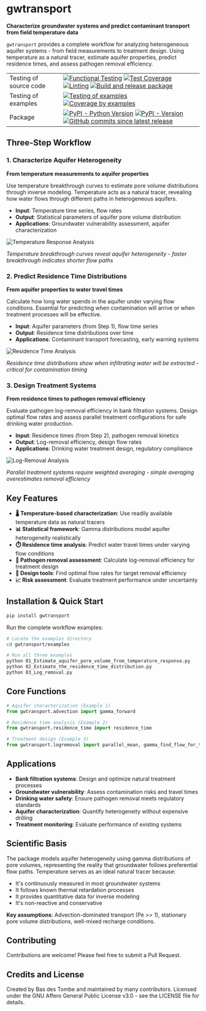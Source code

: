 # gwtransport

**Characterize groundwater systems and predict contaminant transport from field temperature data**

`gwtransport` provides a complete workflow for analyzing heterogeneous aquifer systems - from field measurements to treatment design. Using temperature as a natural tracer, estimate aquifer properties, predict residence times, and assess pathogen removal efficiency.

|                        |                                                                                                                                                                                                                                                                                                                                                                                                                                                                                                                                                                                                                                                                                                                                                              |
| ---------------------- | ------------------------------------------------------------------------------------------------------------------------------------------------------------------------------------------------------------------------------------------------------------------------------------------------------------------------------------------------------------------------------------------------------------------------------------------------------------------------------------------------------------------------------------------------------------------------------------------------------------------------------------------------------------------------------------------------------------------------------------------------------------ |
| Testing of source code | [![Functional Testing](https://github.com/gwtransport/gwtransport/actions/workflows/functional_testing.yml/badge.svg?branch=main)](https://github.com/gwtransport/gwtransport/actions/workflows/functional_testing.yml) [![Test Coverage](https://gwtransport.github.io/gwtransport/coverage-badge.svg)](https://gwtransport.github.io/gwtransport/htmlcov/) [![Linting](https://github.com/gwtransport/gwtransport/actions/workflows/linting.yml/badge.svg?branch=main)](https://github.com/gwtransport/gwtransport/actions/workflows/linting.yml) [![Build and release package](https://github.com/gwtransport/gwtransport/actions/workflows/release.yml/badge.svg?branch=main)](https://github.com/gwtransport/gwtransport/actions/workflows/release.yml) |
| Testing of examples    | [![Testing of examples](https://github.com/gwtransport/gwtransport/actions/workflows/examples_testing.yml/badge.svg?branch=main)](https://github.com/gwtransport/gwtransport/actions/workflows/examples_testing.yml) [![Coverage by examples](https://gwtransport.github.io/gwtransport/coverage_examples-badge.svg)](https://gwtransport.github.io/gwtransport/htmlcov_examples/)                                                                                                                                                                                                                                                                                                                                                                           |
| Package                | [![PyPI - Python Version](https://img.shields.io/pypi/pyversions/gwtransport.svg?logo=python&label=Python&logoColor=gold)](https://pypi.org/project/gwtransport/) [![PyPI - Version](https://img.shields.io/pypi/v/gwtransport.svg?logo=pypi&label=PyPI&logoColor=gold)](https://pypi.org/project/gwtransport/) [![GitHub commits since latest release](https://img.shields.io/github/commits-since/gwtransport/gwtransport/latest?logo=github&logoColor=lightgrey)](https://github.com/gwtransport/gwtransport/compare/)                                                                                                                                                                                                                                    |

## Three-Step Workflow

### 1. Characterize Aquifer Heterogeneity

**From temperature measurements to aquifer properties**

Use temperature breakthrough curves to estimate pore volume distributions through inverse modeling. Temperature acts as a natural tracer, revealing how water flows through different paths in heterogeneous aquifers.

- **Input**: Temperature time series, flow rates
- **Output**: Statistical parameters of aquifer pore volume distribution
- **Applications**: Groundwater vulnerability assessment, aquifer characterization

![Temperature Response Analysis](examples/01_Temperature_response.png)

_Temperature breakthrough curves reveal aquifer heterogeneity - faster breakthrough indicates shorter flow paths_

### 2. Predict Residence Time Distributions

**From aquifer properties to water travel times**

Calculate how long water spends in the aquifer under varying flow conditions. Essential for predicting when contamination will arrive or when treatment processes will be effective.

- **Input**: Aquifer parameters (from Step 1), flow time series
- **Output**: Residence time distributions over time
- **Applications**: Contaminant transport forecasting, early warning systems

![Residence Time Analysis](examples/02_Forward_residence_time.png)

_Residence time distributions show when infiltrating water will be extracted - critical for contamination timing_

### 3. Design Treatment Systems

**From residence times to pathogen removal efficiency**

Evaluate pathogen log-removal efficiency in bank filtration systems. Design optimal flow rates and assess parallel treatment configurations for safe drinking water production.

- **Input**: Residence times (from Step 2), pathogen removal kinetics
- **Output**: Log-removal efficiency, design flow rates
- **Applications**: Drinking water treatment design, regulatory compliance

![Log-Removal Analysis](examples/03_log_removal_analysis.png)

_Parallel treatment systems require weighted averaging - simple averaging overestimates removal efficiency_

## Key Features

- **🌡️ Temperature-based characterization**: Use readily available temperature data as natural tracers
- **📊 Statistical framework**: Gamma distributions model aquifer heterogeneity realistically
- **⏱️ Residence time analysis**: Predict water travel times under varying flow conditions
- **🦠 Pathogen removal assessment**: Calculate log-removal efficiency for treatment design
- **🔧 Design tools**: Find optimal flow rates for target removal efficiency
- **📈 Risk assessment**: Evaluate treatment performance under uncertainty

## Installation & Quick Start

```bash
pip install gwtransport
```

Run the complete workflow examples:

```bash
# Locate the examples directory
cd gwtransport/examples

# Run all three examples
python 01_Estimate_aquifer_pore_volume_from_temperature_response.py
python 02_Estimate_the_residence_time_distribution.py
python 03_Log_removal.py
```

## Core Functions

```python
# Aquifer characterization (Example 1)
from gwtransport.advection import gamma_forward

# Residence time analysis (Example 2)
from gwtransport.residence_time import residence_time

# Treatment design (Example 3)
from gwtransport.logremoval import parallel_mean, gamma_find_flow_for_target_mean
```

## Applications

- **Bank filtration systems**: Design and optimize natural treatment processes
- **Groundwater vulnerability**: Assess contamination risks and travel times
- **Drinking water safety**: Ensure pathogen removal meets regulatory standards
- **Aquifer characterization**: Quantify heterogeneity without expensive drilling
- **Treatment monitoring**: Evaluate performance of existing systems

## Scientific Basis

The package models aquifer heterogeneity using gamma distributions of pore volumes, representing the reality that groundwater follows preferential flow paths. Temperature serves as an ideal natural tracer because:

- It's continuously measured in most groundwater systems
- It follows known thermal retardation processes
- It provides quantitative data for inverse modeling
- It's non-reactive and conservative

**Key assumptions**: Advection-dominated transport (Pe >> 1), stationary pore volume distributions, well-mixed recharge conditions.

## Contributing

Contributions are welcome! Please feel free to submit a Pull Request.

## Credits and License

Created by Bas des Tombe and maintained by many contributors. Licensed under the GNU Affero General Public License v3.0 - see the LICENSE file for details.
